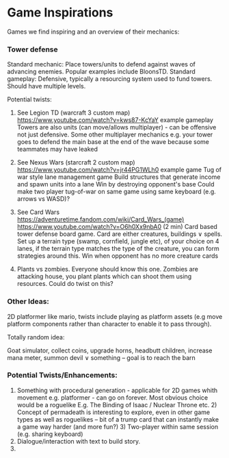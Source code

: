 # Game Inspirations
Games we find inspiring and an overview of their mechanics:


### Tower defense 

Standard mechanic: Place towers/units to defend against waves of advancing enemies. Popular examples include BloonsTD.
Standard gameplay: Defensive, typically a resourcing system used to fund towers.
Should have multiple levels.


Potential twists:     

   1)  See Legion TD (warcraft 3 custom map) 
    https://www.youtube.com/watch?v=kws87-KcYaY example gameplay 
    Towers are also units (can move/allows multiplayer) - can be offensive not just defensive.
    Some other multiplayer mechanics e.g. your tower goes to defend the main base at the end of the wave because some teammates may have leaked 

   2)  See Nexus Wars (starcraft 2 custom map) 
    https://www.youtube.com/watch?v=jr44PG1WLh0 example game 
    Tug of war style lane management game 
    Build structures that generate income and spawn units into a lane 
    Win by destroying opponent's base 
    Could make two player tug-of-war on same game using same keyboard (e.g. arrows vs WASD)?

3) See Card Wars https://adventuretime.fandom.com/wiki/Card_Wars_(game) 
    https://www.youtube.com/watch?v=O6h0Xx9nbA0 	(2 min) 
    Card based tower defense board game. Card are either creatures, buildings ∨ spells. 
    Set up a terrain type (swamp, cornfield, jungle etc), of your choice on 4 lanes, if the terrain type matches the type of the creature, you can form strategies around this. 
    Win when opponent has no more creature cards

   
4) Plants vs zombies. Everyone should know this one. Zombies are attacking house, you plant plants which can shoot them using resources.
    Could do twist on this?

  
### Other Ideas:

2D platformer like mario, twists include playing as platform assets (e.g move platform components rather than character to enable it to pass through).

Totally random idea:  

Goat simulator, collect coins, upgrade horns,  headbutt children, increase mana meter, summon devil ∨ something – goal is to reach the barn 

### Potential Twists/Enhancements:
   1) Something with procedural generation - applicable for 2D games whith movement e.g. platformer - can go on forever.
    Most obvious choice would be a roguelike 
    E.g. The Binding of Isaac / Nuclear Throne etc. 
    2) Concept of permadeath is interesting to explore, even in other game types as well as roguelikes – bit of a trump card that can instantly make a game way harder (and more fun?) 
    3) Two-player within same session (e.g. sharing keyboard)
   4) Dialogue/interaction with text to build story.
   5) 

